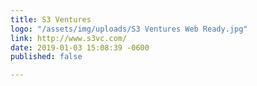 ```yaml
---
title: S3 Ventures
logo: "/assets/img/uploads/S3 Ventures Web Ready.jpg"
link: http://www.s3vc.com/
date: 2019-01-03 15:08:39 -0600
published: false

---
```

